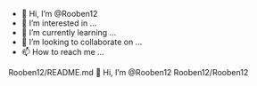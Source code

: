 - 👋 Hi, I’m @Rooben12
- 👀 I’m interested in ...
- 🌱 I’m currently learning ...
- 💞️ I’m looking to collaborate on ...
- 📫 How to reach me ...

<!---
Rooben12/Rooben12 is a ✨ special ✨ repository because its `README.md` (this file) appears on your GitHub profile.
You can click the Preview link to take a look at your changes.
--->
Rooben12/README.md 👋 Hi, I’m @Rooben12
Rooben12/Rooben12
